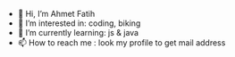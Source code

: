 - 👋 Hi, I’m Ahmet Fatih
- 👀 I’m interested in: coding, biking
- 🌱 I’m currently learning: js & java
- 📫 How to reach me : look my profile to get mail address

<!---
afguven64/afguven64 is a ✨ special ✨ repository because its `README.md` (this file) appears on your GitHub profile.
You can click the Preview link to take a look at your changes.
--->

